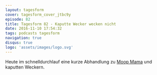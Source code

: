 ```yaml
---
layout: tagesform
cover: tagesform_cover_jtbc9y
episode: 82
title: Tagesform 82 - Kaputte Wecker wecken nicht
date: 2016-11-10 17:54:32
tags: podcasts tagesform
navigation: true
disqus: true
logo: 'assets/images/logo.svg'
---
```


Heute im schnelldurchlauf eine kurze Abhandlung zu [Moop Mama](http://www.moopmama.com/)
und kaputten Weckern.
